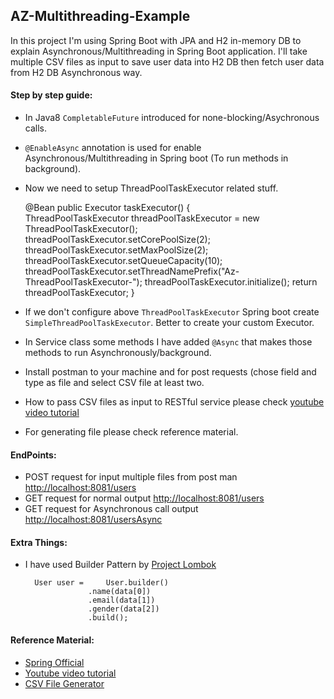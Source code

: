 ## AZ-Multithreading-Example
In this project I'm using Spring Boot with JPA and H2 in-memory DB to explain Asynchronous/Multithreading in Spring Boot application. I'll take multiple CSV files as input to save user data into H2 DB then fetch user data from H2 DB Asynchronous way.


#### Step by step guide:
* In Java8 `CompletableFuture` introduced for none-blocking/Asychronous calls.
* `@EnableAsync` annotation is used for enable Asynchronous/Multithreading in Spring boot (To run methods in background).
* Now we need to setup ThreadPoolTaskExecutor related stuff.
		
	@Bean
	public Executor taskExecutor() {		
		ThreadPoolTaskExecutor threadPoolTaskExecutor = new ThreadPoolTaskExecutor();		
		threadPoolTaskExecutor.setCorePoolSize(2);
		threadPoolTaskExecutor.setMaxPoolSize(2);
		threadPoolTaskExecutor.setQueueCapacity(10);
		threadPoolTaskExecutor.setThreadNamePrefix("Az-ThreadPoolTaskExecutor-");
		threadPoolTaskExecutor.initialize();
		return threadPoolTaskExecutor;
	}

* If we don't configure above `ThreadPoolTaskExecutor` Spring boot create `SimpleThreadPoolTaskExecutor`. Better to create your custom Executor.
* In Service class some methods I have added `@Async` that makes those methods to run Asynchronously/background.
* Install postman to your machine and for post requests (chose field and type as file and select CSV file at least two.
* How to pass CSV files as input to RESTful service please check [youtube video tutorial](https://youtu.be/3rJBLFA95Io?t=1203) 
* For generating file please check reference material.

#### EndPoints:
* POST request for input multiple files from post man [http://localhost:8081/users](http://localhost:8081/users)
* GET request for normal output [http://localhost:8081/users](http://localhost:8081/users)
* GET request for Asynchronous call output [http://localhost:8081/usersAsync](http://localhost:8081/usersAsync)

#### Extra Things:
* I have used Builder Pattern by [Project Lombok](https://projectlombok.org/features/Builder)
	
		User user = 	User.builder()
    				.name(data[0])
    				.email(data[1])
    				.gender(data[2])
    				.build();   

#### Reference Material:
* [Spring Official](https://spring.io/guides/gs/async-method/)
* [Youtube video tutorial](https://www.youtube.com/watch?v=3rJBLFA95Io)
* [CSV File Generator](https://mockaroo.com/)
